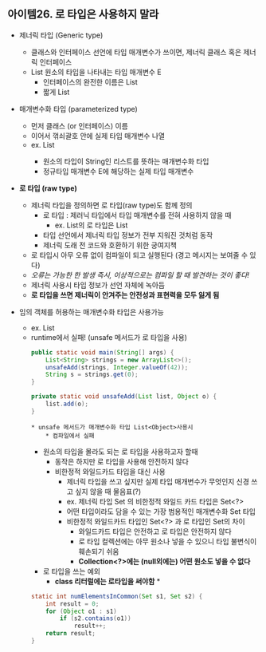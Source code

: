 ## 아이템26. 로 타입은 사용하지 말라

* 제너릭 타입 (Generic type)
	* 클래스와 인터페이스 선언에 타입 매개변수가 쓰이면, 제너릭 클래스 혹은 제너릭 인터페이스
	* List 원소의 타입을 나타내는 타입 매개변수 E
		* 인터페이스의 완전한 이름은 List<E>
		* 짧게 List

* 매개변수화 타입 (parameterized type)
	* 먼저 클래스 (or 인터페이스) 이름
	* 이어서 꺾쇠괄호 안에 실제 타입 매개변수 나열
	* ex. List<String>
		* 원소의 타입이 String인 리스트를 뜻하는 매개변수화 타입
		* 정규타입 매개변수 E에 해당하는 실제 타입 매개변수

* **로 타입 (raw type)**
	* 제너릭 타입을 정의하면 로 타입(raw type)도 함께 정의
		* 로 타입 : 제러닉 타입에서 타입 매개변수를 전혀 사용하지 않을 때
			* ex. List<E>의 로 타입은 List
		* 타입 선언에서 제너릭 타입 정보가 전부 지워진 것처럼 동작
		* 제너릭 도래 전 코드와 호환하기 위한 궁여지책
	* 로 타입시 아무 오류 없이 컴파일이 되고 실행된다 (경고 메시지는 보여줄 수 있다)
	* *오류는 가능한 한 발생 즉시, 이상적으로는 컴파일 할 때 발견하는 것이 좋다!*
	* 제너릭 사용시 타입 정보가 선언 자체에 녹아듬
	* **로 타입을 쓰면 제너릭이 안겨주는 안전성과 표현력을 모두 잃게 됨**
* 임의 객체를 허용하는 매개변수화 타입은 사용가능 
	* ex. List<Object>
	* runtime에서 실패! (unsafe 메서드가 로 타입을 사용)
```java
public static void main(String[] args) {
	List<String> strings = new ArrayList<>();
	unsafeAdd(strings, Integer.valueOf(42));
	String s = strings.get(0);
}

private static void unsafeAdd(List list, Object o) {
	list.add(o);
}
```
	* unsafe 메서드가 매개변수화 타입 List<Object>사용시
		* 컴파일에서 실패
* 원소의 타입을 몰라도 되는 로 타입을 사용하고자 할때
	* 동작은 하지만 로 타입을 사용해 안전하지 않다
	* 비한정적 와일드카드 타입을 대신 사용
		* 제너릭 타입을 쓰고 싶지만 실제 타입 매개변수가 무엇인지 신경 쓰고 싶지 않을 때 물음표(?)
		* ex. 제너릭 타입 Set<E>	의 비한정적 와일드 카드 타입은 Set<?>
		* 어떤 타입이라도 담을 수 있는 가장 범용적인 매개변수화 Set 타입
		* 비한정적 와일드카드 타입인 Set<?> 과 로 타입인 Set의 차이
			* 와일드카드 타입은 안전하고 로 타입은 안전하지 않다
			* 로 타입 컬렉션에는 아무 원소나 넣을 수 있으니 타입 불변식이 훼손되기 쉬움
			* **Collection<?>에는 (null외에는) 어떤 원소도 넣을 수 없다**
* 로 타입을 쓰는 예외
	* **class 리터럴에는 로타입을 써야함**
		* 
```java
static int numElementsInCommon(Set s1, Set s2) {
	int result = 0;
	for (Object o1 : s1) 
		if (s2.contains(o1))
			result++;
	return result;
}
```
<!--stackedit_data:
eyJoaXN0b3J5IjpbMjA5MTIwMjQ3NSw4ODEyNDgzOTddfQ==
-->